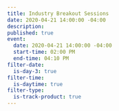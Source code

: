 ```yaml
---
title: Industry Breakout Sessions
date: 2020-04-21 14:00:00 -04:00
description:
published: true 
event:
  date: 2020-04-21 14:00:00 -04:00
  start-time: 02:00 PM
  end-time: 04:10 PM
filter-date:
  is-day-3: true
filter-time:
  is-daytime: true
filter-type:
  is-track-product: true
---
```

